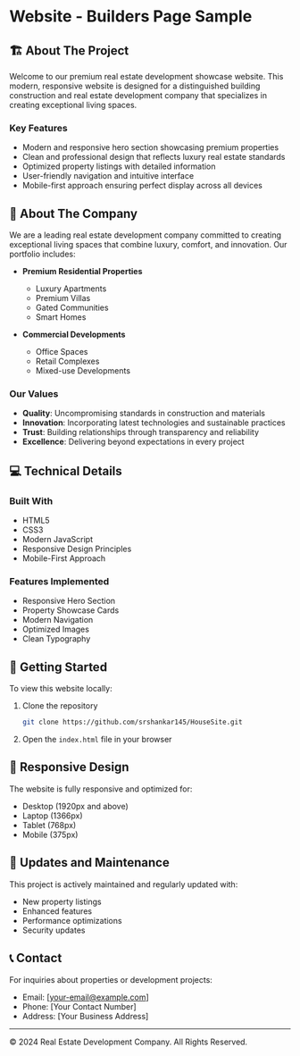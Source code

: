 # Website - Builders Page Sample

## 🏗️ About The Project

Welcome to our premium real estate development showcase website. This modern, responsive website is designed for a distinguished building construction and real estate development company that specializes in creating exceptional living spaces.

### Key Features
- Modern and responsive hero section showcasing premium properties
- Clean and professional design that reflects luxury real estate standards
- Optimized property listings with detailed information
- User-friendly navigation and intuitive interface
- Mobile-first approach ensuring perfect display across all devices

## 🏢 About The Company

We are a leading real estate development company committed to creating exceptional living spaces that combine luxury, comfort, and innovation. Our portfolio includes:

- **Premium Residential Properties**
  - Luxury Apartments
  - Premium Villas
  - Gated Communities
  - Smart Homes

- **Commercial Developments**
  - Office Spaces
  - Retail Complexes
  - Mixed-use Developments

### Our Values
- **Quality**: Uncompromising standards in construction and materials
- **Innovation**: Incorporating latest technologies and sustainable practices
- **Trust**: Building relationships through transparency and reliability
- **Excellence**: Delivering beyond expectations in every project

## 💻 Technical Details

### Built With
- HTML5
- CSS3
- Modern JavaScript
- Responsive Design Principles
- Mobile-First Approach

### Features Implemented
- Responsive Hero Section
- Property Showcase Cards
- Modern Navigation
- Optimized Images
- Clean Typography

## 🚀 Getting Started

To view this website locally:

1. Clone the repository
   ```sh
   git clone https://github.com/srshankar145/HouseSite.git
   ```
2. Open the `index.html` file in your browser

## 📱 Responsive Design

The website is fully responsive and optimized for:
- Desktop (1920px and above)
- Laptop (1366px)
- Tablet (768px)
- Mobile (375px)

## 🔄 Updates and Maintenance

This project is actively maintained and regularly updated with:
- New property listings
- Enhanced features
- Performance optimizations
- Security updates

## 📞 Contact

For inquiries about properties or development projects:
- Email: [your-email@example.com]
- Phone: [Your Contact Number]
- Address: [Your Business Address]

---
© 2024 Real Estate Development Company. All Rights Reserved. 